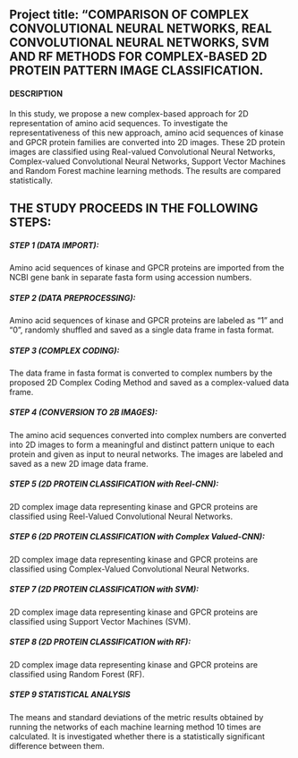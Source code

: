 ## Project title: “COMPARISON OF COMPLEX CONVOLUTIONAL NEURAL NETWORKS, REAL CONVOLUTIONAL NEURAL NETWORKS, SVM AND RF METHODS FOR COMPLEX-BASED 2D PROTEIN PATTERN IMAGE CLASSIFICATION.
#### DESCRIPTION
In this study, we propose a new complex-based approach for 2D representation of amino acid sequences. To investigate the representativeness of this new approach, amino acid sequences of kinase and GPCR protein families are converted into 2D images. These 2D protein images are classified using Real-valued Convolutional Neural Networks, Complex-valued Convolutional Neural Networks, Support Vector Machines and Random Forest machine learning methods. The results are compared statistically.
## THE STUDY PROCEEDS IN THE FOLLOWING STEPS:
##### STEP 1 (DATA IMPORT):
Amino acid sequences of kinase and GPCR proteins are imported from the NCBI gene bank in separate fasta form using accession numbers. 
##### STEP 2 (DATA PREPROCESSING):
Amino acid sequences of kinase and GPCR proteins are labeled as “1” and “0”, randomly shuffled and saved as a single data frame in fasta format.
##### STEP 3 (COMPLEX CODING):
The data frame in fasta format is converted to complex numbers by the proposed 2D Complex Coding Method and saved as a complex-valued data frame.
##### STEP 4 (CONVERSION TO 2B IMAGES):
The amino acid sequences converted into complex numbers are converted into 2D images to form a meaningful and distinct pattern unique to each protein and given as input to neural networks. The images are labeled and saved as a new 2D image data frame.
##### STEP 5 (2D PROTEIN CLASSIFICATION with Reel-CNN):
2D complex image data representing kinase and GPCR proteins are classified using Reel-Valued Convolutional Neural Networks. 
##### STEP 6 (2D PROTEIN CLASSIFICATION with Complex Valued-CNN):
2D complex image data representing kinase and GPCR proteins are classified using Complex-Valued Convolutional Neural Networks.
##### STEP 7 (2D PROTEIN CLASSIFICATION with SVM):
2D complex image data representing kinase and GPCR proteins are classified using Support Vector Machines (SVM).
##### STEP 8 (2D PROTEIN CLASSIFICATION with RF):
2D complex image data representing kinase and GPCR proteins are classified using Random Forest (RF).
##### STEP 9 STATISTICAL ANALYSIS
The means and standard deviations of the metric results obtained by running the networks of each machine learning method 10 times are calculated. It is investigated whether there is a statistically significant difference between them.
